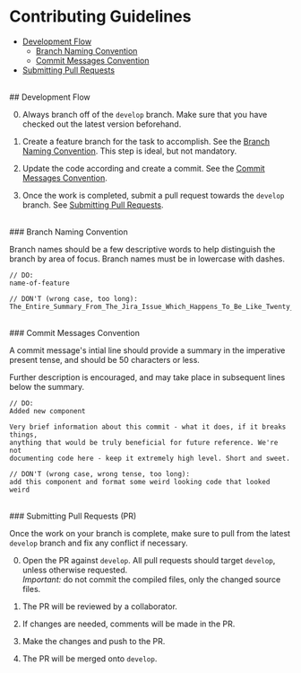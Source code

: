 # Contributing Guidelines

- [Development Flow](#development-flow)
    - [Branch Naming Convention](#branch-naming)
    - [Commit Messages Convention](#commit-messages)
- [Submitting Pull Requests](#pull-requests)


<br/>
<a name="development-flow"></a>
## Development Flow

0. Always branch off of the `develop` branch. Make sure that you have checked out the latest version beforehand.

0. Create a feature branch for the task to accomplish. See the [Branch Naming Convention](#branch-naming). This step is ideal, but not mandatory.

0. Update the code according and create a commit. See the [Commit Messages Convention](#commit-messages).

0. Once the work is completed, submit a pull request towards the `develop` branch. See [Submitting Pull Requests](#pull-requests).


<br/>
<a name="branch-naming"></a>
### Branch Naming Convention

Branch names should be a few descriptive words to help distinguish the branch by area of focus. Branch names must be in lowercase with dashes.

```
// DO:
name-of-feature
```

```
// DON'T (wrong case, too long):
The_Entire_Summary_From_The_Jira_Issue_Which_Happens_To_Be_Like_Twenty_Words
```


<br/>
<a name="commit-messages"></a>
### Commit Messages Convention

A commit message's intial line should provide a summary in the imperative present tense, and should be 50 characters or less.

Further description is encouraged, and may take place in subsequent lines below the summary.

```
// DO:
Added new component

Very brief information about this commit - what it does, if it breaks things,
anything that would be truly beneficial for future reference. We're not
documenting code here - keep it extremely high level. Short and sweet.
```

```
// DON'T (wrong case, wrong tense, too long):
add this component and format some weird looking code that looked weird
```


<br/>
<a name="pull-requests"></a>
### Submitting Pull Requests (PR)

Once the work on your branch is complete, make sure to pull from the latest `develop` branch and fix any conflict if necessary.

0. Open the PR against `develop`. All pull requests should target `develop`, unless otherwise requested.  
_Important:_ do not commit the compiled files, only the changed source files.

0. The PR will be reviewed by a collaborator.

0. If changes are needed, comments will be made in the PR.

0. Make the changes and push to the PR.

0. The PR will be merged onto `develop`.